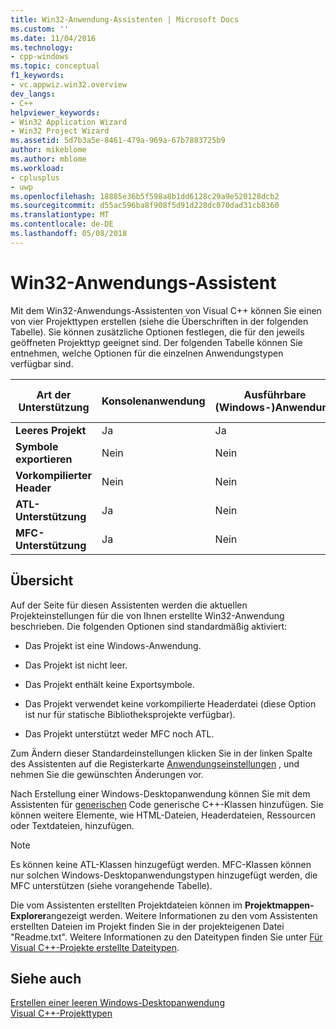 ```yaml
---
title: Win32-Anwendung-Assistenten | Microsoft Docs
ms.custom: ''
ms.date: 11/04/2016
ms.technology:
- cpp-windows
ms.topic: conceptual
f1_keywords:
- vc.appwiz.win32.overview
dev_langs:
- C++
helpviewer_keywords:
- Win32 Application Wizard
- Win32 Project Wizard
ms.assetid: 5d7b3a5e-8461-479a-969a-67b7883725b9
author: mikeblome
ms.author: mblome
ms.workload:
- cplusplus
- uwp
ms.openlocfilehash: 18885e36b5f598a8b1dd6128c29a9e520128dcb2
ms.sourcegitcommit: d55ac596ba8f908f5d91d228dc070dad31cb8360
ms.translationtype: MT
ms.contentlocale: de-DE
ms.lasthandoff: 05/08/2018
---
```

# <a name="win32-application-wizard"></a>Win32-Anwendungs-Assistent
Mit dem Win32-Anwendungs-Assistenten von Visual C++ können Sie einen von vier Projekttypen erstellen (siehe die Überschriften in der folgenden Tabelle). Sie können zusätzliche Optionen festlegen, die für den jeweils geöffneten Projekttyp geeignet sind. Der folgenden Tabelle können Sie entnehmen, welche Optionen für die einzelnen Anwendungstypen verfügbar sind.  
  
|Art der Unterstützung|Konsolenanwendung|Ausführbare (Windows-)Anwendung|Dynamic Link Library|Statische Bibliothek|  
|---------------------|-------------------------|----------------------------------------|---------------------------|--------------------|  
|**Leeres Projekt**|Ja|Ja|Ja|Nein|  
|**Symbole exportieren**|Nein|Nein|Ja|Nein|  
|**Vorkompilierter Header**|Nein|Nein|Nein|Ja|  
|**ATL-Unterstützung**|Ja|Nein|Nein|Nein|  
|**MFC-Unterstützung**|Ja|Nein|Nein|Ja|  
  
## <a name="overview"></a>Übersicht  
 Auf der Seite für diesen Assistenten werden die aktuellen Projekteinstellungen für die von Ihnen erstellte Win32-Anwendung beschrieben. Die folgenden Optionen sind standardmäßig aktiviert:  
  
-   Das Projekt ist eine Windows-Anwendung.  
  
-   Das Projekt ist nicht leer.  
  
-   Das Projekt enthält keine Exportsymbole.  
  
-   Das Projekt verwendet keine vorkompilierte Headerdatei (diese Option ist nur für statische Bibliotheksprojekte verfügbar).  
  
-   Das Projekt unterstützt weder MFC noch ATL.  
  
 Zum Ändern dieser Standardeinstellungen klicken Sie in der linken Spalte des Assistenten auf die Registerkarte [Anwendungseinstellungen](../windows/application-settings-win-32-project-wizard.md) , und nehmen Sie die gewünschten Änderungen vor.  
  
 Nach Erstellung einer Windows-Desktopanwendung können Sie mit dem Assistenten für [generischen](../ide/generic-cpp-class-wizard.md) Code generische C++-Klassen hinzufügen. Sie können weitere Elemente, wie HTML-Dateien, Headerdateien, Ressourcen oder Textdateien, hinzufügen.  
  
> [!NOTE]
>  Es können keine ATL-Klassen hinzugefügt werden. MFC-Klassen können nur solchen Windows-Desktopanwendungstypen hinzugefügt werden, die MFC unterstützen (siehe vorangehende Tabelle).  
  
 Die vom Assistenten erstellten Projektdateien können im **Projektmappen-Explorer**angezeigt werden. Weitere Informationen zu den vom Assistenten erstellten Dateien im Projekt finden Sie in der projekteigenen Datei "Readme.txt". Weitere Informationen zu den Dateitypen finden Sie unter [Für Visual C++-Projekte erstellte Dateitypen](../ide/file-types-created-for-visual-cpp-projects.md).  
  
## <a name="see-also"></a>Siehe auch  
 [Erstellen einer leeren Windows-Desktopanwendung](../windows/creating-an-empty-windows-desktop-application.md)   
 [Visual C++-Projekttypen](../ide/visual-cpp-project-types.md)